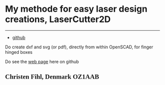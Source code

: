 # My methode for easy laser design creations, LaserCutter2D

---
* [github](https://github.com/Fihl/LaserCutter2D)

Do create dxf and svg (or pdf), directly from within OpenSCAD, for finger hinged boxes

Do see the [web page](https://www.fihl.net/LaserCutter2) here on github 

## <font face="Monotype Corsiva">Christen Fihl, Denmark  OZ1AAB</font>